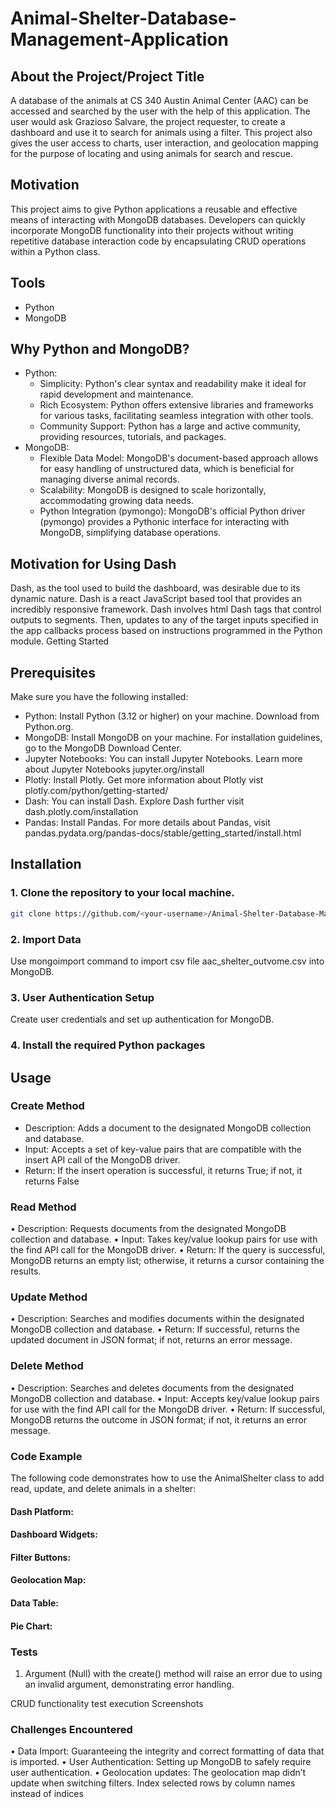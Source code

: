 # Animal-Shelter-Database-Management-Application

## About the Project/Project Title
A database of the animals at CS 340 Austin Animal Center (AAC) can be accessed and searched by the user with the help of this application. The user would ask Grazioso Salvare, the project requester, to create a dashboard and use it to search for animals using a filter. This project also gives the user access to charts, user interaction, and geolocation mapping for the purpose of locating and using animals for search and rescue.

## Motivation
This project aims to give Python applications a reusable and effective means of interacting with MongoDB databases. Developers can quickly incorporate MongoDB functionality into their projects without writing repetitive database interaction code by encapsulating CRUD operations within a Python class.

## Tools
*	Python
*	MongoDB

## Why Python and MongoDB?
*	Python:
    *	Simplicity: Python's clear syntax and readability make it ideal for rapid development and maintenance.
    *	Rich Ecosystem: Python offers extensive libraries and frameworks for various tasks, facilitating seamless integration with other tools.
    *	Community Support: Python has a large and active community, providing resources, tutorials, and packages.
*	MongoDB:
    *	Flexible Data Model: MongoDB's document-based approach allows for easy handling of unstructured data, which is beneficial for managing diverse animal records.
    *	Scalability: MongoDB is designed to scale horizontally, accommodating growing data needs.
    *	Python Integration (pymongo): MongoDB's official Python driver (pymongo) provides a Pythonic interface for interacting with MongoDB, simplifying database operations.

## Motivation for Using Dash
Dash, as the tool used to build the dashboard, was desirable due to its dynamic nature. Dash is a react JavaScript based tool that provides an incredibly responsive framework. Dash involves html Dash tags that control outputs to segments. Then, updates to any of the target inputs specified in the app callbacks process based on instructions programmed in the Python module.
Getting Started

## Prerequisites
Make sure you have the following installed:
*	Python: Install Python (3.12 or higher) on your machine. Download from Python.org.
*	MongoDB: Install MongoDB on your machine. For installation guidelines, go to the MongoDB Download Center.
*	Jupyter Notebooks: You can install Jupyter Notebooks. Learn more about Jupyter Notebooks jupyter.org/install 
*	Plotly: Install Plotly. Get more information about Plotly vist  plotly.com/python/getting-started/ 
*	Dash: You can install Dash. Explore Dash further visit dash.plotly.com/installation 
*	Pandas: Install Pandas. For more details about Pandas, visit pandas.pydata.org/pandas-docs/stable/getting_started/install.html 

## Installation
### 1. Clone the repository to your local machine.
   ```bash
   git clone https://github.com/<your-username>/Animal-Shelter-Database-Management-Application.git
  ```
### 2. Import Data
Use mongoimport command to import csv file aac_shelter_outvome.csv into MongoDB.

### 3. User Authentication Setup
Create user credentials and set up authentication for MongoDB.

### 4. Install the required Python packages 

## Usage
### Create Method
* Description: Adds a document to the designated MongoDB collection and database.
*	Input: Accepts a set of key-value pairs that are compatible with the insert API call of the MongoDB driver.
*	Return: If the insert operation is successful, it returns True; if not, it returns False

### Read Method
•	Description: Requests documents from the designated MongoDB collection and database.
•	Input: Takes key/value lookup pairs for use with the find API call for the MongoDB driver.
•	Return: If the query is successful, MongoDB returns an empty list; otherwise, it returns a cursor containing the results.

### Update Method
•	Description: Searches and modifies documents within the designated MongoDB collection and database.
•	Return: If successful, returns the updated document in JSON format; if not, returns an error message. 

### Delete Method
•	Description: Searches and deletes documents from the designated MongoDB collection and database.
•	Input: Accepts key/value lookup pairs for use with the find API call for the MongoDB driver.
•	Return: If successful, MongoDB returns the outcome in JSON format; if not, it returns an error message. 

### Code Example
The following code demonstrates how to use the AnimalShelter class to add read, update, and delete animals in a shelter:

#### Dash Platform:
 
#### Dashboard Widgets:
#### Filter Buttons:
 
#### Geolocation Map:
 
#### Data Table:
 
#### Pie Chart:
 

### Tests
1.	Argument (Null) with the create() method will raise an error due to using an invalid argument, demonstrating error handling. 
 
CRUD functionality test execution Screenshots
 
 

### Challenges Encountered
•	Data Import: Guaranteeing the integrity and correct formatting of data that is imported.
•	User Authentication: Setting up MongoDB to safely require user authentication.
•	Geolocation updates: The geolocation map didn’t update when switching filters.  Index selected rows by column names instead of indices
